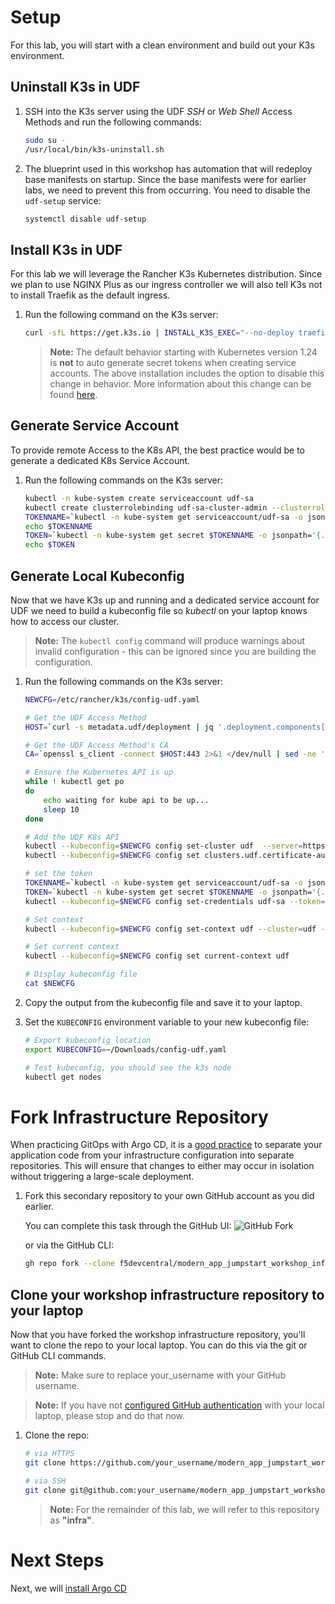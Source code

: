 
# Setup

For this lab, you will start with a clean environment and build out your K3s environment.

## Uninstall K3s in UDF

1. SSH into the K3s server using the UDF *SSH* or *Web Shell* Access Methods and run the following commands:

    ```bash
    sudo su -
    /usr/local/bin/k3s-uninstall.sh
    ```

1. The blueprint used in this workshop has automation that will redeploy base manifests on startup. Since the base manifests were for earlier labs, we need to prevent this from occurring. You need to disable the `udf-setup` service:

    ```bash
    systemctl disable udf-setup
    ```

## Install K3s in UDF

For this lab we will leverage the Rancher K3s Kubernetes distribution.  Since we plan to use NGINX Plus as our ingress controller we will also tell K3s not to install Traefik as the default ingress.

1. Run the following command on the K3s server:

    ```bash
    curl -sfL https://get.k3s.io | INSTALL_K3S_EXEC="--no-deploy traefik --egress-selector-mode=disabled --bind-address 10.1.1.5 --kube-apiserver-arg=feature-gates=LegacyServiceAccountTokenNoAutoGeneration=false" sh -s -
    ```

    > **Note:** The default behavior starting with Kubernetes version 1.24 is **not** to auto generate secret tokens when creating service accounts. The above installation includes the option to disable this change in behavior. More information about this change can be found [here](https://github.com/kubernetes/kubernetes/blob/master/CHANGELOG/CHANGELOG-1.24.md#urgent-upgrade-notes:~:text=The%20LegacyServiceAccountTokenNoAutoGeneration%20feature%20gate%20is%20beta%2C%20and%20enabled%20by%20default.%20When,controller%20to%20populate%20with%20a%20service%20account%20token%20by%20following%20this).

## Generate Service Account

To provide remote Access to the K8s API, the best practice would be to generate a dedicated K8s Service Account.

1. Run the following commands on the K3s server:

    ```bash
    kubectl -n kube-system create serviceaccount udf-sa
    kubectl create clusterrolebinding udf-sa-cluster-admin --clusterrole=cluster-admin --serviceaccount=kube-system:udf-sa
    TOKENNAME=`kubectl -n kube-system get serviceaccount/udf-sa -o jsonpath='{.secrets[0].name}'`
    echo $TOKENNAME
    TOKEN=`kubectl -n kube-system get secret $TOKENNAME -o jsonpath='{.data.token}' | base64 --decode`
    echo $TOKEN
    ```

## Generate Local Kubeconfig

Now that we have K3s up and running and a dedicated service account for UDF we need to build a kubeconfig file so *kubectl* on your laptop knows how to access our cluster.

> **Note:** The `kubectl config` command will produce warnings about invalid configuration - this can be ignored since you are building the configuration.

1. Run the following commands on the K3s server:

    ```bash
    NEWCFG=/etc/rancher/k3s/config-udf.yaml

    # Get the UDF Access Method
    HOST=`curl -s metadata.udf/deployment | jq '.deployment.components[] | select(.name == "k3s") | .accessMethods.https[] | select(.label == "K3s API") | .host' -r`

    # Get the UDF Access Method's CA
    CA=`openssl s_client -connect $HOST:443 2>&1 </dev/null | sed -ne '/-----BEGIN CERTIFICATE-----/,/-----END CERTIFICATE-----/p'|base64 -w 0`

    # Ensure the Kubernetes API is up
    while ! kubectl get po
    do
        echo waiting for kube api to be up...
        sleep 10
    done

    # Add the UDF K8s API 
    kubectl --kubeconfig=$NEWCFG config set-cluster udf  --server=https://$HOST:443 
    kubectl --kubeconfig=$NEWCFG config set clusters.udf.certificate-authority-data $CA

    # set the token
    TOKENNAME=`kubectl -n kube-system get serviceaccount/udf-sa -o jsonpath='{.secrets[0].name}'`
    TOKEN=`kubectl -n kube-system get secret $TOKENNAME -o jsonpath='{.data.token}' | base64 --decode`
    kubectl --kubeconfig=$NEWCFG config set-credentials udf-sa --token=$TOKEN

    # Set context
    kubectl --kubeconfig=$NEWCFG config set-context udf --cluster=udf --namespace=default --user=udf-sa

    # Set current context
    kubectl --kubeconfig=$NEWCFG config set current-context udf

    # Display kubeconfig file
    cat $NEWCFG
    ```

1. Copy the output from the kubeconfig file and save it to your laptop.

1. Set the `KUBECONFIG` environment variable to your new kubeconfig file:

    ```bash
    # Export kubeconfig location
    export KUBECONFIG=~/Downloads/config-udf.yaml

    # Test kubeconfig, you should see the k3s node
    kubectl get nodes
    ```

# Fork Infrastructure Repository

When practicing GitOps with Argo CD, it is a [good practice](https://argo-cd.readthedocs.io/en/stable/user-guide/best_practices/) to separate your application code from your infrastructure configuration into separate repositories. This will ensure that changes to either may occur in isolation without triggering a large-scale deployment.

1. Fork this secondary repository to your own GitHub account as you did earlier.

    You can complete this task through the GitHub UI:
    ![GitHub Fork](../assets/gh_fork_infra.png)

    or via the GitHub CLI:

    ```bash
    gh repo fork --clone f5devcentral/modern_app_jumpstart_workshop_infra
    ```

## Clone your workshop infrastructure repository to your laptop

Now that you have forked the workshop infrastructure repository, you'll want to clone the repo to your local laptop. You can do this via the git or GitHub CLI commands.

> **Note:** Make sure to replace your_username with your GitHub username.

> **Note:** If you have not [configured GitHub authentication](https://docs.github.com/en/authentication) with your local laptop, please stop and do that now.

1. Clone the repo:

    ```bash
    # via HTTPS
    git clone https://github.com/your_username/modern_app_jumpstart_workshop_infra.git modern_app_jumpstart_workshop_infra

    # via SSH
    git clone git@github.com:your_username/modern_app_jumpstart_workshop_infra.git modern_app_jumpstart_workshop_infra
    ```

    > **Note:** For the remainder of this lab, we will refer to this repository as **"infra"**.

# Next Steps

Next, we will [install Argo CD](argocd.md)
